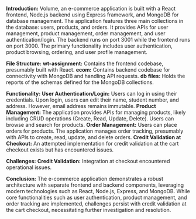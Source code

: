 **Introduction:**
Volume, an e-commerce application is built with a React frontend, Node.js backend using Express framework, and MongoDB for database management.
The application features three main collections in the database: users, products, and orders. 
It provides APIs for user management, product management, order management, and user authentication/login. 
The backend runs on port 3001 while the frontend runs on port 3000. 
The primary functionality includes user authentication, product browsing, ordering, and user profile management.

**File Structure:**
**wt-assignment:** Contains the frontend codebase, presumably built with React.
**ecom:** Contains backend codebase for connectivity with MongoDB and handling API requests.
**db files:** Holds the reports of the schemas defined for the MongoDB collections.

**Functionality:**
**User Authentication/Login:**
Users can log in using their credentials.
Upon login, users can edit their name, student number, and address. However, email address remains immutable.
**Product Management:**
The application provides APIs for managing products, likely including CRUD operations (Create, Read, Update, Delete).
Users can browse and search for products.
**Order Management:**
Users can place orders for products.
The application manages order tracking, presumably with APIs to create, read, update, and delete orders.
**Credit Validation at Checkout:**
An attempted implementation for credit validation at the cart checkout exists but has encountered issues.

**Challenges:**
**Credit Validation:** Integration at checkout encountered operational issues.

**Conclusion:**
The e-commerce application demonstrates a robust architecture with separate frontend and backend components, leveraging modern technologies such as React, Node.js, Express, and MongoDB. 
While core functionalities such as user authentication, product management, and order tracking are implemented, challenges persist with credit validation at the cart checkout, necessitating further investigation and resolution.
